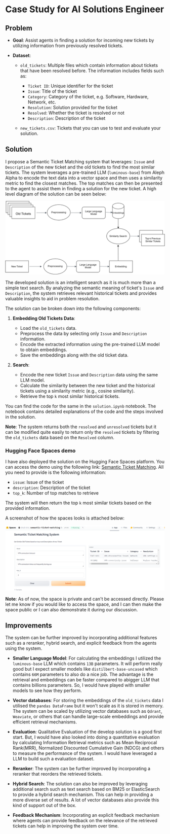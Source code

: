 # Case Study for AI Solutions Engineer


## Problem

- **Goal**: Assist agents in finding a solution for incoming new tickets by utilizing information from previously resolved tickets.

- **Dataset**: 
    - `old_tickets`: Multiple files which contain information about tickets that have been resolved before. The information includes fields such as:
        - `Ticket ID`: Unique identifier for the ticket
        - `Issue`: Title of the ticket
        - `Category`: Category of the ticket, e.g. Software, Hardware, Network, etc.
        - `Resolution`: Solution provided for the ticket
        - `Resolved`: Whether the ticket is resolved or not
        - `Description`: Description of the ticket

    - `new_tickets.csv`: Tickets that you can use to test and evaluate your solution.

## Solution

I propose a Semantic Ticket Matching system that leverages: `Issue` and `Description` of the new ticket and the old tickets to find the most similar tickets. The system leverages a pre-trained LLM (`luminous-base`) from Aleph Alpha to encode the text data into a vector space and then uses a similarity metric to find the closest matches. The top matches can then be presented to the agent to assist them in finding a solution for the new ticket. A high level diagram of the solution can be seen below:

![Diagram](images/diagram.svg)


The developed solution is an intelligent search as it is much more than a simple text search. By analyzing the semantic meaning of ticket's `Issue` and `Description`, the system retrieves relevant historical tickets and provides valuable insights to aid in problem resolution.

The solution can be broken down into the following components:

1. **Embedding Old Tickets Data**:
    - Load the `old_tickets` data.
    - Preprocess the data by selecting only `Issue` and `Description` information.
    - Encode the extracted information using the pre-trained LLM model to obtain embeddings.
    - Save the embeddings along with the old ticket data.

2. **Search**:
    - Encode the new ticket `Issue` and `Description` data using the same LLM model.
    - Calculate the similarity between the new ticket and the historical tickets using a similarity metric (e.g., cosine similarity).
    - Retrieve the top `k` most similar historical tickets.


You can find the code for the same in the `solution.ipynb` notebook. The notebook contains detailed explanations of the code and the steps involved in the solution.

**Note**: The system returns both the `resolved` and `unresolved` tickets but it can be modified quite easily to return only the `resolved` tickets by filtering the `old_tickets` data based on the `Resolved` column.



### Hugging Face Spaces demo

I have also deployed the solution on the Hugging Face Spaces platform. You can access the demo using the following link: [Semantic Ticket Matching](https://huggingface.co/spaces/shub-kris/semantic-ticket-matching).  All you need to provide is the following information:

- `issue`: Issue of the ticket
- `description`: Description of the ticket
- `top_k`: Number of top matches to retrieve

The system will then return the top `k` most similar tickets based on the provided information.

A screenshot of how the spaces looks is attached below:

![Hugging Face Spaces](images/spaces_screenshot.png)


**Note**: As of now, the space is private and can't be accessed directly. Please let me know if you would like to access the space, and I can then make the space public or I can also demonstrate it during our discussion.

## Improvements

The system can be further improved by incorporating additional features such as a reranker, hybrid search, and explicit feedback from the agents using the system.

- **Smaller Language Model**: For calculating the embeddings I utilized the `luminous-base` LLM which contains `13B` parameters. It will perform really good but I expect smaller models like `distilbert-base-uncased` which contains `66M` parameters to also do a nice job. The advantage is the retrieval and embeddings can be faster compared to abigger LLM that contains billions parameters. So, I would have played with smaller models to see how they perform.

-  **Vector databases**: For storing the embeddings of the `old_tickets` data I utilised the `pandas DataFrame` but it won't scale as it is stored in memory. The system can be scaled by utilizing vector databases such as `Qdrant`, `Weaviate`, or others that can handle large-scale embeddings and provide efficient retrieval mechanisms.

- **Evaluation**: Qualitative Evaluation of the develop solution is a good first start. But, I would have also looked into doing a quantitative evaluation by calculating Information Retrieval metrics such as Mean Reciprocal Rank(MRR), Normalized Discounted Cumulative Gain (NDCG) and others to measure the performance of the system. I would have leveraged a LLM to build such a evaluation dataset. 

- **Reranker**: The system can be further improved by incorporating a reranker that reorders the retrieved tickets.

- **Hybrid Search**: The solution can also be improved by leveraging additional search such as text search based on BM25 or ElasticSearch to provide a hybrid search mechanism. This can help in providing a more diverse set of results. A lot of vector databases also provide this kind of support out of the box. 

- **Feedback Mechanism**: Incorporating an explicit feedback mechanism where agents can provide feedback on the relevance of the retrieved tickets can help in improving the system over time.